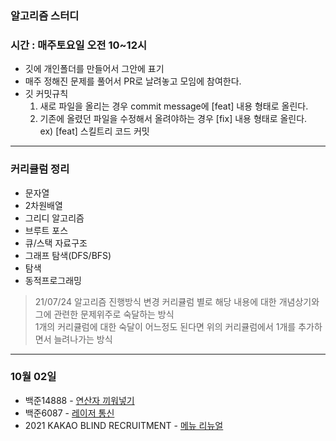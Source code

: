 ### 알고리즘 스터디
### 시간 : 매주토요일 오전 10~12시

- 깃에 개인폴더를 만들어서 그안에 표기
- 매주 정해진 문제를 풀어서 PR로 날려놓고 모임에 참여한다.
- 깃 커밋규칙
  1. 새로 파일을 올리는 경우 commit message에 [feat] 내용 형태로 올린다.
  2. 기존에 올렸던 파일을 수정해서 올려야하는 경우 [fix] 내용 형태로 올린다.<br>
  ex) [feat] 스킬트리 코드 커밋
  
****

### 커리큘럼 정리
* 문자열
* 2차원배열
* 그리디 알고리즘
* 브루트 포스
* 큐/스택 자료구조
* 그래프 탐색(DFS/BFS)
* 탐색
* 동적프로그래밍

> 21/07/24 알고리즘 진행방식 변경
> 커리큘럼 별로 해당 내용에 대한 개념상기와 그에 관련한 문제위주로 숙달하는 방식 <br>
> 1개의 커리큘럼에 대한 숙달이 어느정도 된다면 위의 커리큘럼에서 1개를 추가하면서 늘려나가는 방식

****

### 10월 02일 

* 백준14888 - [연산자 끼워넣기](https://www.acmicpc.net/problem/14888)
* 백준6087 - [레이저 통신](https://www.acmicpc.net/problem/6087)
* 2021 KAKAO BLIND RECRUITMENT - [메뉴 리뉴얼](https://programmers.co.kr/learn/courses/30/lessons/72411)


